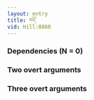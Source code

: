 ```yaml
---
layout: entry
title: བདོ་
vid: Hill:0860
---
```

### Dependencies (N = 0)


### Two overt arguments


### Three overt arguments

